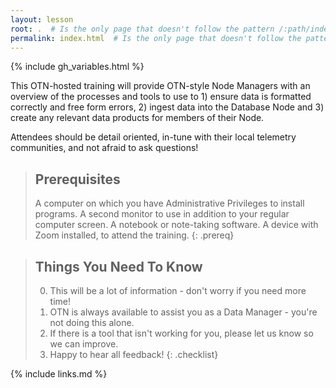 ```yaml
---
layout: lesson
root: .  # Is the only page that doesn't follow the pattern /:path/index.html
permalink: index.html  # Is the only page that doesn't follow the pattern /:path/index.html
---
```


{% include gh_variables.html %}

This OTN-hosted training will provide OTN-style Node Managers with an overview of the processes and tools to use to 1) ensure data is formatted correctly and free form errors, 2) ingest data into the Database Node and 3) create any relevant data products for members of their Node.

Attendees should be detail oriented, in-tune with their local telemetry communities, and not afraid to ask questions!


> ## Prerequisites
>
> A computer on which you have Administrative Privileges to install programs. 
> A second monitor to use in addition to your regular computer screen.
> A notebook or note-taking software.
> A device with Zoom installed, to attend the training. 
{: .prereq}

> ## Things You Need To Know
>
> 0.  This will be a lot of information - don't worry if you need more time!
> 1.  OTN is always available to assist you as a Data Manager - you're not doing this alone.
> 2.  If there is a tool that isn't working for you, please let us know so we can improve.
> 3.  Happy to hear all feedback!
{: .checklist}

{% include links.md %}

